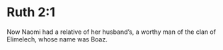 # Ruth 2:1

Now Naomi had a relative of her husband’s, a worthy man of the clan of Elimelech, whose name was Boaz.
